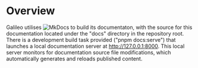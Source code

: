 # Overview

Galileo utilises ![MkDocs](https://www.mkdocs.org/) to build its documentaton, with the source for this documentation located under the "docs" directory in the repository root. There is a development build task provided ("pnpm docs:serve") that launches a local documentation server at http://127.0.0.1:8000. This local server monitors for documentation source file modifications, which automatically generates and reloads published content.